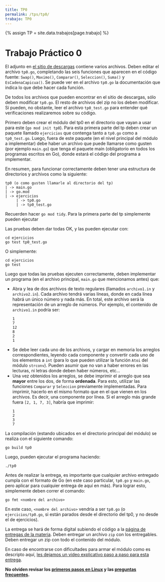 ```yaml
---
title: TP0
permalink: /tps/tp0/
trabajo: TP0
---
```

{% assign TP = site.data.trabajos[page.trabajo] %}

Trabajo Práctico 0
==================

El adjunto en [el sitio de descargas]({{site.skel}}) contiene varios archivos.
Deben editar el archivo `tp0.go`, completando las seis funciones que
aparecen en el código fuente: `Swap()`,  `Maximo()`, `Comparar()`, `Seleccion()`, `Suma()` y `EsCadenaCapicua()`.
Se puede ver en el archivo `tp0.go` la documentación que indica lo que debe hacer cada función. 

De todos los archivos que pueden encontrar en el sitio de descargas, sólo deben modificar `tp0.go`. 
El resto de archivos del zip no los deben modificar. Sí pueden, no obstante, leer el archivo `tp0_test.go` para entender qué verificaciones realizaremos sobre su código. 

Primero deben crear el módulo del tp0 en el directorio que vayan a usar para este (`go mod init tp0`). Para esta primera parte del tp deben crear un paquete llamado `ejercicios` que contenga tanto a `tp0.go` como a `tp0_test.go`. Luego, fuera de este paquete (en el nivel principal del módulo a implementar) debe haber un archivo que puede llamarse como gusten (por ejemplo `main.go`) que tenga el paquete main (obligatorio en todos los programas escritos en Go), donde estará el código del programa a implementar. 

En resumen, para funcionar correctamente deben tener una estructura de directorios y archivos como la siguiente:

```
tp0 (o como gusten llamarle al directorio del tp)
| -> main.go
| -> go.mod
| -> ejercicios
     | -> tp0.go
     | -> tp0_test.go
```

Recuerden hacer `go mod tidy`. Para la primera parte del tp simplemente pueden ejecutar

Las pruebas deben dar todas OK, y las pueden ejecutar con:

    cd ejercicios
    go test tp0_test.go

O simplemente:

	cd ejercicios
	go test
	

Luego que todas las pruebas ejecuten correctamente, deben implementar un programa (en el archivo principal, `main.go` que mencionamos antes) que: 
* Abra y lea de dos archivos de texto regulares (llamados `archivo1.in` y `archivo2.in`). Cada archivo tendrá varias líneas, donde en cada línea habrá un único número y nada más. En total, este archivo será la representación de un arreglo de números. Por ejemplo, el contenido de `archivo1.in` podría ser:
	```
	1
	7
	12
	8
	2
	1
	```
* Se debe leer cada uno de los archivos, y cargar en memoria los arreglos correspondientes, leyendo cada componente y convertir cada uno de los elementos a `int` (para lo que pueden utilizar la función `Atoi` del módulo `strconv`). Pueden asumir que no van a haber errores en las lecturas, ni letras donde deben haber números, etc...
* Una vez obtenidos los arreglos, se debe imprimir el arreglo que sea **mayor** entre los dos, de forma **ordenada**. Para esto, utilizar las funciones `Comparar` y `Seleccion` previamente implementadas. Para imprimir, hacerlo en el mismo formato que en el que vienen en los archivos. Es decir, una componente por línea. Si el arreglo más grande fuera `[2, 1, 7, 3]`, habría que imprimir:
	```
	1
	2
	3
	7
	```

La compilación (estando ubicados en el directorio principal del módulo) se realiza con el siguiente comando:

    go build tp0

Luego, pueden ejecutar el programa haciendo: 

	./tp0

Antes de realizar la entrega, es importante que cualquier archivo entregado cumpla con el formato de Go (en este caso particular, `tp0.go` y `main.go`, pero aplicar para cualquier entrega de aquí en más). Para lograr esto, simplemente deben correr el comando: 

	go fmt <nombre del archivo>

En este caso, `<nombre del archivo>` vendría a ser `tp0.go` (o `ejercicios/tp0.go`, si están parados desde el directorio del tp0, y no desde el de ejercicios).

La entrega se hará de forma digital subiendo el código a la [página de entregas de la materia]({{site.entregas}}).
Deben entregar un archivo `zip` con los entregables. Deben entregar un zip con todo el contenido del módulo. 

En caso de encontrarse con dificultades para armar el módulo como es descripto aquí, [les dejamos un video explicativo paso a paso para esta entrega](https://www.youtube.com/watch?v=K-Dii95pFBg).

**No olviden revisar los [primeros pasos en Linux](/algoritmos/faq/primeros-pasos) y las [preguntas frecuentes](/algoritmos/faq/).**
